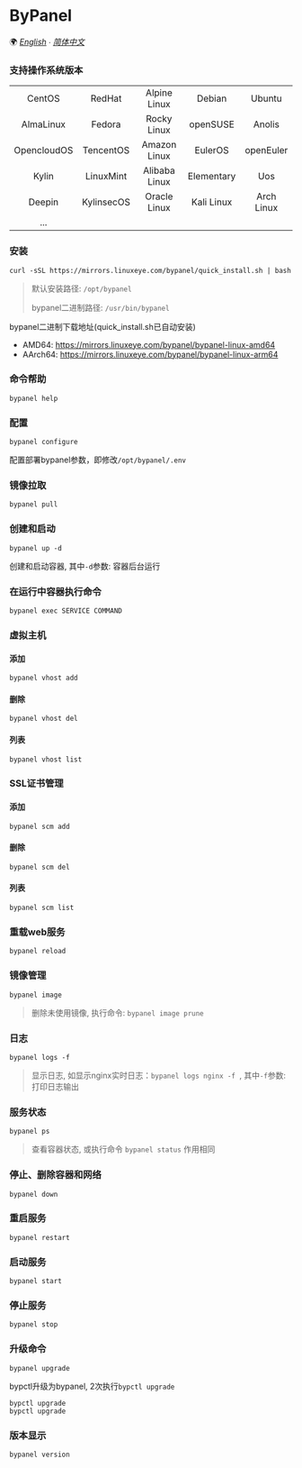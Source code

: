 # ByPanel

🌍 *[English](README.md) ∙ [简体中文](README-CN.md)*

### 支持操作系统版本
|             |            |               |            |            |
|:-----------:|:----------:|:-------------:|:----------:|:----------:|
| CentOS      | RedHat     | Alpine Linux  | Debian     | Ubuntu     |
| AlmaLinux   | Fedora     | Rocky Linux   | openSUSE   | Anolis     |
| OpencloudOS | TencentOS  | Amazon Linux  | EulerOS    | openEuler  |
| Kylin       | LinuxMint  | Alibaba Linux | Elementary | Uos        |
| Deepin      | KylinsecOS | Oracle Linux  | Kali Linux | Arch Linux |
| ...         |            |               |            |            |


### 安装
```
curl -sSL https://mirrors.linuxeye.com/bypanel/quick_install.sh | bash
```
> 默认安装路径: `/opt/bypanel`
>
> bypanel二进制路径: `/usr/bin/bypanel`

bypanel二进制下载地址(quick_install.sh已自动安装)
* AMD64: https://mirrors.linuxeye.com/bypanel/bypanel-linux-amd64
* AArch64: https://mirrors.linuxeye.com/bypanel/bypanel-linux-arm64

### 命令帮助
```
bypanel help
```

### 配置
```
bypanel configure
```
配置部署bypanel参数，即修改`/opt/bypanel/.env`

### 镜像拉取
```
bypanel pull
```

### 创建和启动
```
bypanel up -d
```
创建和启动容器, 其中`-d`参数: 容器后台运行

### 在运行中容器执行命令
```
bypanel exec SERVICE COMMAND
```

### 虚拟主机
#### 添加
```
bypanel vhost add
```
#### 删除
```
bypanel vhost del
```
#### 列表
```
bypanel vhost list
```

### SSL证书管理
#### 添加
```
bypanel scm add
```
#### 删除
```
bypanel scm del
```
#### 列表
```
bypanel scm list
```

### 重载web服务
```
bypanel reload
```

### 镜像管理
```
bypanel image
```
> 删除未使用镜像, 执行命令: `bypanel image prune`

### 日志
```
bypanel logs -f
```
> 显示日志, 如显示nginx实时日志：`bypanel logs nginx -f `, 其中`-f`参数: 打印日志输出

### 服务状态
```
bypanel ps
```
> 查看容器状态, 或执行命令 `bypanel status` 作用相同

### 停止、删除容器和网络
```
bypanel down
```

### 重启服务
```
bypanel restart
```

### 启动服务
```
bypanel start
```

### 停止服务
```
bypanel stop
```

### 升级命令
```
bypanel upgrade
```
bypctl升级为bypanel, 2次执行`bypctl upgrade`
```
bypctl upgrade
bypctl upgrade
```

### 版本显示
```
bypanel version
```